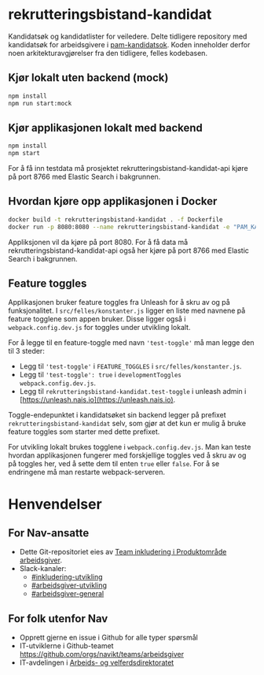 # rekrutteringsbistand-kandidat

Kandidatsøk og kandidatlister for veiledere. Delte tidligere repository med kandidatsøk for arbeidsgivere i [pam-kandidatsok](https://github.com/navikt/pam-kandidatsok/).
Koden inneholder derfor noen arkitekturavgjørelser fra den tidligere, felles kodebasen.

## Kjør lokalt uten backend (mock)

```sh
npm install
npm run start:mock
```

## Kjør applikasjonen lokalt med backend

```sh
npm install
npm start
```

For å få inn testdata må prosjektet rekrutteringsbistand-kandidat-api kjøre på port 8766 med Elastic Search i bakgrunnen.

## Hvordan kjøre opp applikasjonen i Docker

```sh
docker build -t rekrutteringsbistand-kandidat . -f Dockerfile
docker run -p 8080:8080 --name rekrutteringsbistand-kandidat -e "PAM_KANDIDATSOK=http://localhost:8766/rest/kandidatsok/ -t rekrutteringsbistand-kandidat
```

Appliksjonen vil da kjøre på port 8080. For å få data må rekrutteringsbistand-kandidat-api også her kjøre på port 8766 med Elastic Search i bakgrunnen.

## Feature toggles

Applikasjonen bruker feature toggles fra Unleash for å skru av og på funksjonalitet.
I `src/felles/konstanter.js` ligger en liste med navnene på feature togglene som appen bruker.
Disse ligger også i `webpack.config.dev.js` for toggles under utvikling lokalt.

For å legge til en feature-toggle med navn `'test-toggle'` må man legge den til 3 steder:

-   Legg til `'test-toggle'` i `FEATURE_TOGGLES` i `src/felles/konstanter.js`.
-   Legg til `'test-toggle': true` i `developmentToggles` `webpack.config.dev.js`.
-   Legg til `rekrutteringsbistand-kandidat.test-toggle` i unleash admin i [https://unleash.nais.io](https://unleash.nais.io).

Toggle-endepunktet i kandidatsøket sin backend legger på prefixet `rekrutteringsbistand-kandidat` selv,
som gjør at det kun er mulig å bruke feature toggles som starter med dette prefixet.

For utvikling lokalt brukes togglene i `webpack.config.dev.js`.
Man kan teste hvordan applikasjonen fungerer med forskjellige toggles ved å skru av og på
toggles her, ved å sette dem til enten `true` eller `false`.
For å se endringene må man restarte webpack-serveren.

[1]: https://logs.adeo.no/app/kibana#/visualize/edit/5778a2f0-963f-11e8-829c-67cd76ba3446?_g=%28refreshInterval%3A%28display%3AOff%2Cpause%3A!f%2Cvalue%3A0%29%2Ctime%3A%28from%3Anow-24h%2Cmode%3Aquick%2Cto%3Anow%29%29%29

# Henvendelser

## For Nav-ansatte

-   Dette Git-repositoriet eies av [Team inkludering i Produktområde arbeidsgiver](https://navno.sharepoint.com/sites/intranett-prosjekter-og-utvikling/SitePages/Produktomr%C3%A5de-arbeidsgiver.aspx).
-   Slack-kanaler:
    -   [#inkludering-utvikling](https://nav-it.slack.com/archives/CQZU35J6A)
    -   [#arbeidsgiver-utvikling](https://nav-it.slack.com/archives/CD4MES6BB)
    -   [#arbeidsgiver-general](https://nav-it.slack.com/archives/CCM649PDH)

## For folk utenfor Nav

-   Opprett gjerne en issue i Github for alle typer spørsmål
-   IT-utviklerne i Github-teamet https://github.com/orgs/navikt/teams/arbeidsgiver
-   IT-avdelingen i [Arbeids- og velferdsdirektoratet](https://www.nav.no/no/NAV+og+samfunn/Kontakt+NAV/Relatert+informasjon/arbeids-og-velferdsdirektoratet-kontorinformasjon)
